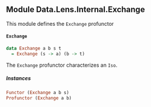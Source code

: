 ## Module Data.Lens.Internal.Exchange

This module defines the `Exchange` profunctor

#### `Exchange`

``` purescript
data Exchange a b s t
  = Exchange (s -> a) (b -> t)
```

The `Exchange` profunctor characterizes an `Iso`.

##### Instances
``` purescript
Functor (Exchange a b s)
Profunctor (Exchange a b)
```


